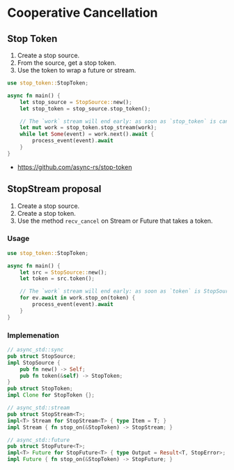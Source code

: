 # Cooperative Cancellation

## Stop Token

1. Create a stop source.
2. From the source, get a stop token.
3. Use the token to wrap a future or stream.

```rust
use stop_token::StopToken;

async fn main() {
    let stop_source = StopSource::new();
    let stop_token = stop_source.stop_token();

    // The `work` stream will end early: as soon as `stop_token` is cancelled. 
    let mut work = stop_token.stop_stream(work);
    while let Some(event) = work.next().await {
        process_event(event).await
    }
}
```

- https://github.com/async-rs/stop-token

## StopStream proposal

1. Create a stop source.
2. Create a stop token.
3. Use the method `recv_cancel` on Stream or Future that takes a token.

### Usage

```rust
use stop_token::StopToken;

async fn main() {
    let src = StopSource::new();
    let token = src.token();

    // The `work` stream will end early: as soon as `token` is StopSource. 
    for ev.await in work.stop_on(token) {
        process_event(event).await
    }
}
```


### Implemenation
```rust
// async_std::sync
pub struct StopSource;
impl StopSource {
    pub fn new() -> Self;
    pub fn token(&self) -> StopToken;
}
pub struct StopToken;
impl Clone for StopToken {};

// async_std::stream
pub struct StopStream<T>;
impl<T> Stream for StopStream<T> { type Item = T; }
impl Stream { fn stop_on(&StopToken) -> StopStream; }

// async_std::future
pub struct StopFuture<T>;
impl<T> Future for StopFuture<T> { type Output = Result<T, StopError>; }
impl Future { fn stop_on(&StopToken) -> StopFuture; }
```
